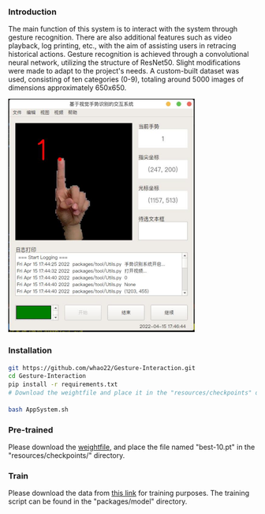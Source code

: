 ### Introduction

The main function of this system is to interact with the system through gesture recognition. There are also additional features such as video playback, log printing, etc., with the aim of assisting users in retracing historical actions. Gesture recognition is achieved through a convolutional neural network, utilizing the structure of ResNet50. Slight modifications were made to adapt to the project's needs. A custom-built dataset was used, consisting of ten categories (0-9), totaling around 5000 images of dimensions approximately 650x650.

<img src="resources/imgs/mainwindow.png" title="" alt="" data-align="center">

### Installation

```bash
git https://github.com/whao22/Gesture-Interaction.git
cd Gesture-Interaction
pip install -r requirements.txt
# Download the weightfile and place it in the "resources/checkpoints" directory.

bash AppSystem.sh
```

### Pre-trained

Please download the [weightfile](https://drive.google.com/drive/folders/1hxzhYrLdi3kir7EUl7uBpMaTfOKcI9RT?usp=sharing), and place the file named "best-10.pt" in the "resources/checkpoints/" directory.

### Train

Please download the data from [this link](https://drive.google.com/drive/folders/1bwPzxeHKcwcehEmTaXwqDyRfiZ417pvr?usp=sharing) for training purposes. The training script can be found in the "packages/model" directory.



